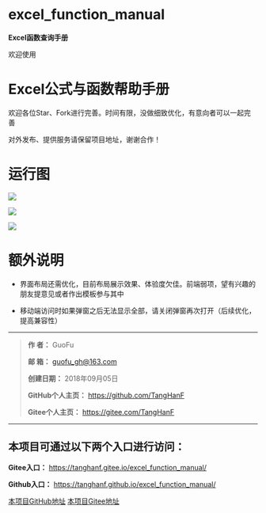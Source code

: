 # excel_function_manual
**Excel函数查询手册**

欢迎使用

# Excel公式与函数帮助手册

欢迎各位Star、Fork进行完善。时间有限，没做细致优化，有意向者可以一起完善

对外发布、提供服务请保留项目地址，谢谢合作！

# 运行图

![](https://ws3.sinaimg.cn/large/0069RVTdly1fuyqtsrfrjj31kw0zs792.jpg)

![](https://ws1.sinaimg.cn/large/0069RVTdly1fuyquns1tyj31kw0rbq89.jpg)

![](https://ws1.sinaimg.cn/large/0069RVTdly1fuyqv05uz4j31kw12j7g4.jpg)

# 额外说明

- 界面布局还需优化，目前布局展示效果、体验度欠佳。前端弱项，望有兴趣的朋友提意见或者作出模板参与其中

- 移动端访问时如果弹窗之后无法显示全部，请关闭弹窗再次打开（后续优化，提高兼容性）


------

> **作       者：** GuoFu
>
> **邮       箱：**  [guofu_gh@163.com](mailto:guofu_gh@163.com)
>
> **创建日期：** 2018年09月05日
>
> **GitHub个人主页：** <https://github.com/TangHanF>
>
> **Gitee个人主页：** <https://gitee.com/TangHanF>

------

## 本项目可通过以下两个入口进行访问：

**Gitee入口：** <https://tanghanf.gitee.io/excel_function_manual/>

**Github入口：** <https://tanghanf.github.io/excel_function_manual/>

[本项目GitHub地址](https://github.com/TangHanF/excel_function_manual) 
[本项目Gitee地址](https://gitee.com/TangHanF/excel_function_manual) 
